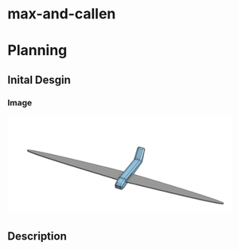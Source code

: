 # max-and-callen

# Planning 

## Inital Desgin

### Image

<img src="images/PlaneInital.PNG" alt="BlinkingBoard" width="450">

## Description
